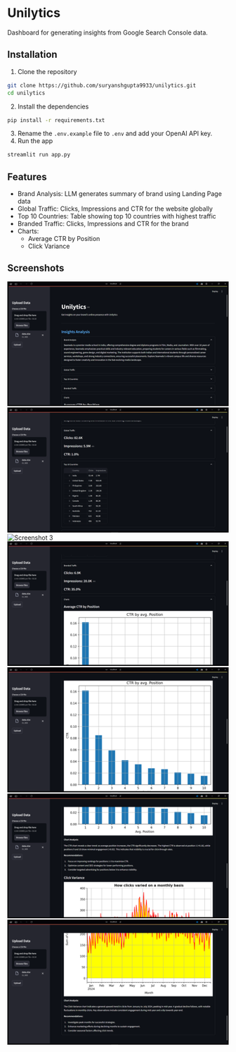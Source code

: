 # Unilytics
Dashboard for generating insights from Google Search Console data.

## Installation
1. Clone the repository
```bash
git clone https://github.com/suryanshgupta9933/unilytics.git
cd unilytics
```
2. Install the dependencies
```bash
pip install -r requirements.txt
```
3. Rename the `.env.example` file to `.env` and add your OpenAI API key.
4. Run the app
```bash
streamlit run app.py
```

## Features
- Brand Analysis: LLM generates summary of brand using Landing Page data
- Global Traffic: Clicks, Impressions and CTR for the website globally
- Top 10 Countries: Table showing top 10 countries with highest traffic
- Branded Traffic: Clicks, Impressions and CTR for the brand
- Charts:
    - Average CTR by Position
    - Click Variance

## Screenshots
![Screenshot 1](assets/1.png)
![Screenshot 2](assets/2.png)
![Screenshot 3](assets/3.png)
![Screenshot 4](assets/4.png)
![Screenshot 5](assets/5.png)
![Screenshot 6](assets/6.png)
![Screenshot 7](assets/7.png)